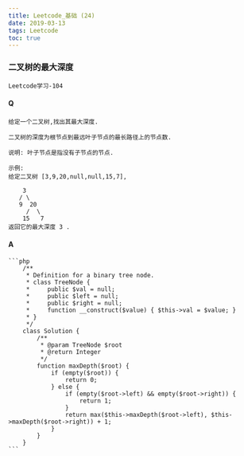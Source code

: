 ```yaml
---
title: Leetcode_基础 (24)
date: 2019-03-13
tags: Leetcode
toc: true
---
```


### 二叉树的最大深度
    Leetcode学习-104

<!-- more -->

#### Q
    给定一个二叉树,找出其最大深度.

    二叉树的深度为根节点到最远叶子节点的最长路径上的节点数.

    说明: 叶子节点是指没有子节点的节点.

    示例: 
    给定二叉树 [3,9,20,null,null,15,7],

        3
       / \
       9  20
         /  \
        15   7
    返回它的最大深度 3 .

#### A
    ```php
        /**
         * Definition for a binary tree node.
         * class TreeNode {
         *     public $val = null;
         *     public $left = null;
         *     public $right = null;
         *     function __construct($value) { $this->val = $value; }
         * }
         */
        class Solution {
            /**
             * @param TreeNode $root
             * @return Integer
             */
            function maxDepth($root) {
                if (empty($root)) {
                    return 0;
                } else {
                    if (empty($root->left) && empty($root->right)) {
                        return 1;
                    }
                    return max($this->maxDepth($root->left), $this->maxDepth($root->right)) + 1;
                }
            }
        }
    ```
